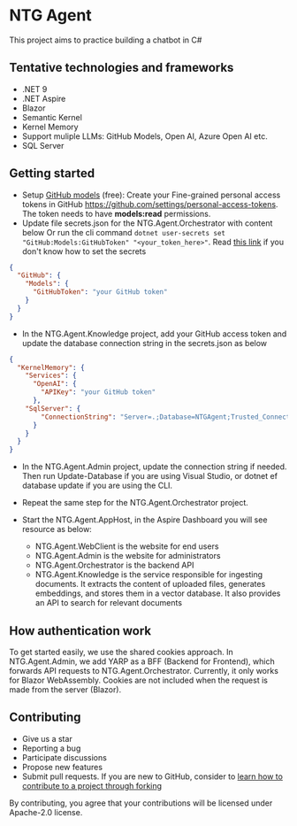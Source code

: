 # NTG Agent
This project aims to practice building a chatbot in C#

## Tentative technologies and frameworks
- .NET 9
- .NET Aspire
- Blazor
- Semantic Kernel
- Kernel Memory
- Support muliple LLMs: GitHub Models, Open AI, Azure Open AI etc.
- SQL Server

## Getting started

- Setup [GitHub models](https://docs.github.com/en/github-models/use-github-models/prototyping-with-ai-models) (free): Create your Fine-grained personal access tokens in GitHub https://github.com/settings/personal-access-tokens. The token needs to have **models:read** permissions.
- Update file secrets.json for the NTG.Agent.Orchestrator with content below Or run the cli command `dotnet user-secrets set "GitHub:Models:GitHubToken" "<your_token_here>"`. Read [this link](https://learn.microsoft.com/en-us/aspnet/core/security/app-secrets) if you don't know how to set the secrets

```json
{
  "GitHub": {
    "Models": {
      "GitHubToken": "your GitHub token"
    }
  }
}
```

- In the NTG.Agent.Knowledge project, add your GitHub access token and update the database connection string in the secrets.json as below

```json
{
  "KernelMemory": {
    "Services": {
      "OpenAI": {
        "APIKey": "your GitHub token"
      },
    "SqlServer": {
        "ConnectionString": "Server=.;Database=NTGAgent;Trusted_Connection=True;TrustServerCertificate=true;MultipleActiveResultSets=true"
      }
    }
  }
}
```

- In the NTG.Agent.Admin project, update the connection string if needed. Then run Update-Database if you are using Visual Studio, or dotnet ef database update if you are using the CLI.

- Repeat the same step for the NTG.Agent.Orchestrator project.

- Start the NTG.Agent.AppHost, in the Aspire Dashboard you will see resource as below:
  - NTG.Agent.WebClient is the website for end users
  - NTG.Agent.Admin is the website for administrators
  - NTG.Agent.Orchestrator is the backend API
  - NTG.Agent.Knowledge is the service responsible for ingesting documents. It extracts the content of uploaded files, generates embeddings, and stores them in a vector database. It also provides an API to search for relevant documents

## How authentication work

To get started easily, we use the shared cookies approach. In NTG.Agent.Admin, we add YARP as a BFF (Backend for Frontend), which forwards API requests to NTG.Agent.Orchestrator.
Currently, it only works for Blazor WebAssembly. Cookies are not included when the request is made from the server (Blazor).

## Contributing

- Give us a star
- Reporting a bug
- Participate discussions
- Propose new features
- Submit pull requests. If you are new to GitHub, consider to [learn how to contribute to a project through forking](https://docs.github.com/en/get-started/quickstart/contributing-to-projects)

By contributing, you agree that your contributions will be licensed under Apache-2.0 license. 


